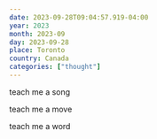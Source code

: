 ```yaml
---
date: 2023-09-28T09:04:57.919-04:00
year: 2023
month: 2023-09
day: 2023-09-28
place: Toronto
country: Canada
categories: ["thought"]
---
```

teach me a song

teach me a move

teach me a word

